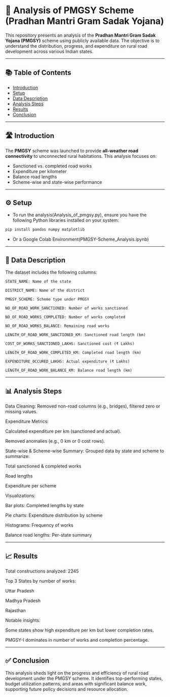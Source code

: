 # 🚧 Analysis of PMGSY Scheme (Pradhan Mantri Gram Sadak Yojana)

This repository presents an analysis of the **Pradhan Mantri Gram Sadak Yojana (PMGSY)** scheme using publicly available data. The objective is to understand the distribution, progress, and expenditure on rural road development across various Indian states.

---

## 📚 Table of Contents

- [Introduction](#Introduction)
- [Setup](#Setup)
- [Data Description](#Data_Description)
- [Analysis Steps](#Analysis_Steps)
- [Results](#Results)
- [Conclusion](#Conclusion)

---

## 🛣️ Introduction

The **PMGSY** scheme was launched to provide **all-weather road connectivity** to unconnected rural habitations. This analysis focuses on:

- Sanctioned vs. completed road works  
- Expenditure per kilometer  
- Balance road lengths  
- Scheme-wise and state-wise performance  

---

## ⚙️ Setup

- To run the analysis(Analysis_of_pmgsy.py), ensure you have the following Python libraries installed on your system:

```bash
pip install pandas numpy matplotlib
```
- Or a Google Colab Environment(PMGSY-Scheme_Analysis.ipynb)
---

## 📁 Data Description
The dataset includes the following columns:

```
STATE_NAME: Name of the state

DISTRICT_NAME: Name of the district

PMGSY_SCHEME: Scheme type under PMGSY

NO_OF_ROAD_WORK_SANCTIONED: Number of works sanctioned

NO_OF_ROAD_WORKS_COMPLETED: Number of works completed

NO_OF_ROAD_WORKS_BALANCE: Remaining road works

LENGTH_OF_ROAD_WORK_SANCTIONED_KM: Sanctioned road length (km)

COST_OF_WORKS_SANCTIONED_LAKHS: Sanctioned cost (₹ Lakhs)

LENGTH_OF_ROAD_WORK_COMPLETED_KM: Completed road length (km)

EXPENDITURE_OCCURED_LAKHS: Actual expenditure (₹ Lakhs)

LENGTH_OF_ROAD_WORK_BALANCE_KM: Balance road length (km)
```

---

## 📊 Analysis Steps

Data Cleaning:
Removed non-road columns (e.g., bridges), filtered zero or missing values.

Expenditure Metrics:

Calculated expenditure per km (sanctioned and actual).

Removed anomalies (e.g., 0 km or 0 cost rows).

State-wise & Scheme-wise Summary:
Grouped data by state and scheme to summarize:

Total sanctioned & completed works

Road lengths

Expenditure per scheme

Visualizations:

Bar plots: Completed lengths by state

Pie charts: Expenditure distribution by scheme

Histograms: Frequency of works

Balance road lengths: Per-state summary

---

## 📈 Results
Total constructions analyzed: 2245

Top 3 States by number of works:

Uttar Pradesh

Madhya Pradesh

Rajasthan

Notable insights:

Some states show high expenditure per km but lower completion rates.

PMGSY-I dominates in number of works and completion percentage.

---

## ✅ Conclusion
This analysis sheds light on the progress and efficiency of rural road development under the PMGSY scheme. It identifies top-performing states, budget utilization patterns, and areas with significant balance work, supporting future policy decisions and resource allocation.
